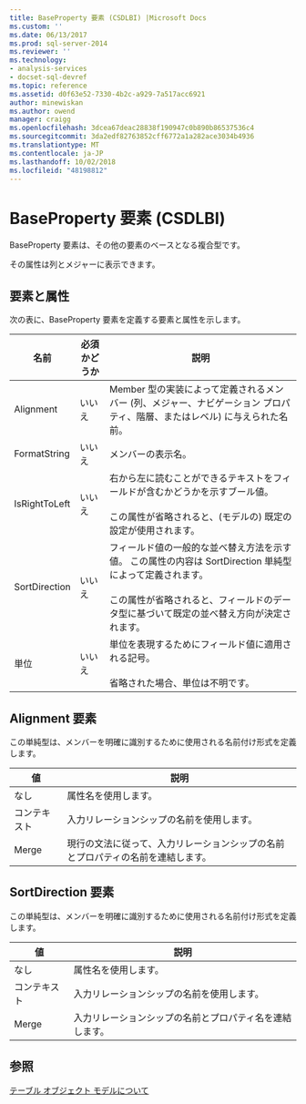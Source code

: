 ```yaml
---
title: BaseProperty 要素 (CSDLBI) |Microsoft Docs
ms.custom: ''
ms.date: 06/13/2017
ms.prod: sql-server-2014
ms.reviewer: ''
ms.technology:
- analysis-services
- docset-sql-devref
ms.topic: reference
ms.assetid: d0f63e52-7330-4b2c-a929-7a517acc6921
author: minewiskan
ms.author: owend
manager: craigg
ms.openlocfilehash: 3dcea67deac28838f190947c0b890b86537536c4
ms.sourcegitcommit: 3da2edf82763852cff6772a1a282ace3034b4936
ms.translationtype: MT
ms.contentlocale: ja-JP
ms.lasthandoff: 10/02/2018
ms.locfileid: "48198812"
---
```

# <a name="baseproperty-element-csdlbi"></a>BaseProperty 要素 (CSDLBI)
  BaseProperty 要素は、その他の要素のベースとなる複合型です。  
  
 その属性は列とメジャーに表示できます。  
  
## <a name="elements-and-attributes"></a>要素と属性  
 次の表に、BaseProperty 要素を定義する要素と属性を示します。  
  
|名前|必須かどうか|説明|  
|----------|-----------------|-----------------|  
|Alignment|いいえ|Member 型の実装によって定義されるメンバー (列、メジャー、ナビゲーション プロパティ、階層、またはレベル) に与えられた名前。|  
|FormatString|いいえ|メンバーの表示名。|  
|IsRightToLeft|いいえ|右から左に読むことができるテキストをフィールドが含むかどうかを示すブール値。<br /><br /> この属性が省略されると、(モデルの) 既定の設定が使用されます。|  
|SortDirection|いいえ|フィールド値の一般的な並べ替え方法を示す値。 この属性の内容は SortDirection 単純型によって定義されます。<br /><br /> この属性が省略されると、フィールドのデータ型に基づいて既定の並べ替え方向が決定されます。|  
|単位|いいえ|単位を表現するためにフィールド値に適用される記号。<br /><br /> 省略された場合、単位は不明です。|  
  
## <a name="alignment-element"></a>Alignment 要素  
 この単純型は、メンバーを明確に識別するために使用される名前付け形式を定義します。  
  
|値|説明|  
|-----------|-----------------|  
|なし|属性名を使用します。|  
|コンテキスト|入力リレーションシップの名前を使用します。|  
|Merge|現行の文法に従って、入力リレーションシップの名前とプロパティの名前を連結します。|  
  
## <a name="sortdirection-element"></a>SortDirection 要素  
 この単純型は、メンバーを明確に識別するために使用される名前付け形式を定義します。  
  
|値|説明|  
|-----------|-----------------|  
|なし|属性名を使用します。|  
|コンテキスト|入力リレーションシップの名前を使用します。|  
|Merge|入力リレーションシップの名前とプロパティ名を連結します。|  
  
## <a name="see-also"></a>参照  
 [テーブル オブジェクト モデルについて](../representation/understanding-tabular-object-model-at-levels-1050-through-1103.md)  
  
  
